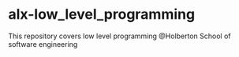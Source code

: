 # alx-low_level_programming
This repository covers low level programming @Holberton School of software engineering
